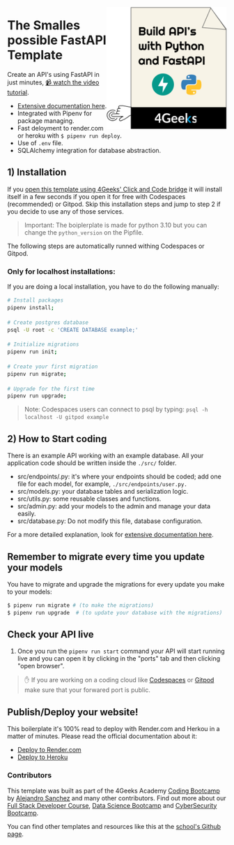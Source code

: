 <a href="https://www.breatheco.de"><img height="280" align="right" src="https://github.com/4GeeksAcademy/fastapi-hello/blob/main/.devcontainer/badge-fastapi.png?raw=true"></a>

# The Smalles possible FastAPI Template

Create an API's using FastAPI in just minutes, [📹 watch the video tutorial](https://youtu.be/ORxQ-K3BzQA).

- [Extensive documentation here](https://4geeks.com/docs/start/start-fastapi).
- Integrated with Pipenv for package managing.
- Fast deloyment to render.com or heroku with `$ pipenv run deploy`.
- Use of `.env` file.
- SQLAlchemy integration for database abstraction.

## 1) Installation

If you [open this template using 4Geeks' Click and Code  bridge](https://s.4geeks.com/start) it will install itself in a few seconds if you open it for free with Codespaces (recommended) or Gitpod.
Skip this installation steps and jump to step 2 if you decide to use any of those services.

> Important: The boiplerplate is made for python 3.10 but you can change the `python_version` on the Pipfile.

The following steps are automatically runned withing Codespaces or Gitpod.

### Only for localhost installations:

If you are doing a local installation, you have to do the following manually:

```sh
# Install packages
pipenv install;

# Create postgres database
psql -U root -c 'CREATE DATABASE example;'

# Initialize migrations
pipenv run init;

# Create your first migration
pipenv run migrate;

# Upgrade for the first time
pipenv run upgrade;
```

> Note: Codespaces users can connect to psql by typing: `psql -h localhost -U gitpod example`

## 2) How to Start coding

There is an example API working with an example database. All your application code should be written inside the `./src/` folder.

- src/endpoints/<file>.py: it's where your endpoints should be coded; add one file for each model, for example, `./src/endpoints/user.py.`
- src/models.py: your database tables and serialization logic.
- src/utils.py: some reusable classes and functions.
- src/admin.py: add your models to the admin and manage your data easily.
- src/database.py: Do not modify this file, database configuration.

For a more detailed explanation, look for [extensive documentation here](https://4geeks.com/docs/start/start-fastapi).

## Remember to migrate every time you update your models

You have to migrate and upgrade the migrations for every update you make to your models:

```bash
$ pipenv run migrate # (to make the migrations)
$ pipenv run upgrade  # (to update your database with the migrations)
```

## Check your API live

1. Once you run the `pipenv run start` command your API will start running live and you can open it by clicking in the "ports" tab and then clicking "open browser".

> ✋ If you are working on a coding cloud like [Codespaces](https://docs.github.com/en/codespaces/developing-in-codespaces/forwarding-ports-in-your-codespace#sharing-a-port) or [Gitpod](https://www.gitpod.io/docs/configure/workspaces/ports#configure-port-visibility) make sure that your forwared port is public.

## Publish/Deploy your website!

This boilerplate it's 100% read to deploy with Render.com and Herkou in a matter of minutes. Please read the official documentation about it:

- [Deploy to Render.com](https://4geeks.com/docs/start/deploy-to-render-com)
- [Deploy to Heroku](https://4geeks.com/docs/start/deploy-to-heroku)

### Contributors

This template was built as part of the 4Geeks Academy [Coding Bootcamp](https://4geeksacademy.com/us/coding-bootcamp) by [Alejandro Sanchez](https://twitter.com/alesanchezr) and many other contributors. Find out more about our [Full Stack Developer Course](https://4geeksacademy.com/us/coding-bootcamps/part-time-full-stack-developer), [Data Science Bootcamp](https://4geeksacademy.com/us/coding-bootcamps/datascience-machine-learning) and [CyberSecurity Bootcamp](https://4geeksacademy.com/us/coding-bootcamps/cybersecurity).

You can find other templates and resources like this at the [school's Github page](https://github.com/4geeksacademy/).
